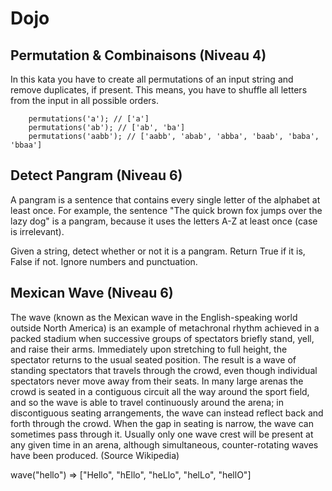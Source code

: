 # Dojo

## Permutation & Combinaisons (Niveau 4)

In this kata you have to create all permutations of an input string and remove duplicates, if present. This means, you have to shuffle all letters from the input in all possible orders.

```
    permutations('a'); // ['a']
    permutations('ab'); // ['ab', 'ba']
    permutations('aabb'); // ['aabb', 'abab', 'abba', 'baab', 'baba', 'bbaa']
```

## Detect Pangram (Niveau 6)

A pangram is a sentence that contains every single letter of the alphabet at least once. For example, the sentence "The quick brown fox jumps over the lazy dog" is a pangram, because it uses the letters A-Z at least once (case is irrelevant).

Given a string, detect whether or not it is a pangram. Return True if it is, False if not. Ignore numbers and punctuation.

## Mexican Wave (Niveau 6)

The wave (known as the Mexican wave in the English-speaking world outside North America) is an example of metachronal rhythm achieved in a packed stadium when successive groups of spectators briefly stand, yell, and raise their arms. Immediately upon stretching to full height, the spectator returns to the usual seated position. The result is a wave of standing spectators that travels through the crowd, even though individual spectators never move away from their seats. In many large arenas the crowd is seated in a contiguous circuit all the way around the sport field, and so the wave is able to travel continuously around the arena; in discontiguous seating arrangements, the wave can instead reflect back and forth through the crowd. When the gap in seating is narrow, the wave can sometimes pass through it. Usually only one wave crest will be present at any given time in an arena, although simultaneous, counter-rotating waves have been produced. (Source Wikipedia)

wave("hello") => ["Hello", "hEllo", "heLlo", "helLo", "hellO"]
